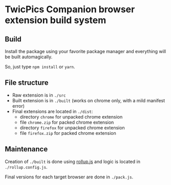 # TwicPics Companion browser extension build system

## Build

Install the package using your favorite package manager and everything will be built automagically.

So, just type `npm install` or `yarn`.

## File structure

- Raw extension is in `./src`
- Built extension is in `./built` (works on chrome only, with a mild manifest error)
- Final extensions are located in `./dist`:
    - directory `chrome` for unpacked chrome extension
    - file `chrome.zip` for packed chrome extension
    - directory `firefox` for unpacked chrome extension
    - file `firefox.zip` for packed chrome extension

## Maintenance

Creation of `./built` is done using [rollup.js](https://www.rollupjs.org/guide/en/) and logic is located in `./rollup.config.js`.

Final versions for each target browser are done in `./pack.js`.
